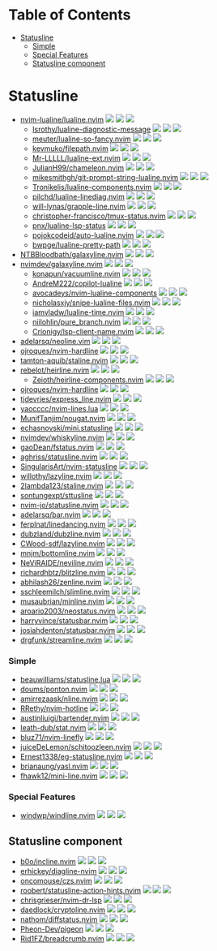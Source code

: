 # Table of Contents

<!-- toc -->

- [Statusline](#statusline)
    + [Simple](#simple)
    + [Special Features](#special-features)
  * [Statusline component](#statusline-component)

<!-- tocstop -->

# Statusline

- [nvim-lualine/lualine.nvim](https://github.com/nvim-lualine/lualine.nvim) ![](https://img.shields.io/github/stars/nvim-lualine/lualine.nvim) ![](https://img.shields.io/github/last-commit/nvim-lualine/lualine.nvim) ![](https://img.shields.io/github/commit-activity/y/nvim-lualine/lualine.nvim)
  - [Isrothy/lualine-diagnostic-message](https://github.com/Isrothy/lualine-diagnostic-message) ![](https://img.shields.io/github/stars/Isrothy/lualine-diagnostic-message) ![](https://img.shields.io/github/last-commit/Isrothy/lualine-diagnostic-message) ![](https://img.shields.io/github/commit-activity/y/Isrothy/lualine-diagnostic-message)
  - [meuter/lualine-so-fancy.nvim](https://github.com/meuter/lualine-so-fancy.nvim) ![](https://img.shields.io/github/stars/meuter/lualine-so-fancy.nvim) ![](https://img.shields.io/github/last-commit/meuter/lualine-so-fancy.nvim) ![](https://img.shields.io/github/commit-activity/y/meuter/lualine-so-fancy.nvim)
  - [kevmuko/filepath.nvim](https://github.com/kevmuko/filepath.nvim) ![](https://img.shields.io/github/stars/kevmuko/filepath.nvim) ![](https://img.shields.io/github/last-commit/kevmuko/filepath.nvim) ![](https://img.shields.io/github/commit-activity/y/kevmuko/filepath.nvim)
  - [Mr-LLLLL/lualine-ext.nvim](https://github.com/Mr-LLLLL/lualine-ext.nvim) ![](https://img.shields.io/github/stars/Mr-LLLLL/lualine-ext.nvim) ![](https://img.shields.io/github/last-commit/Mr-LLLLL/lualine-ext.nvim) ![](https://img.shields.io/github/commit-activity/y/Mr-LLLLL/lualine-ext.nvim)
  - [JulianH99/chameleon.nvim](https://github.com/JulianH99/chameleon.nvim) ![](https://img.shields.io/github/stars/JulianH99/chameleon.nvim) ![](https://img.shields.io/github/last-commit/JulianH99/chameleon.nvim) ![](https://img.shields.io/github/commit-activity/y/JulianH99/chameleon.nvim)
  - [mikesmithgh/git-prompt-string-lualine.nvim](https://github.com/mikesmithgh/git-prompt-string-lualine.nvim) ![](https://img.shields.io/github/stars/mikesmithgh/git-prompt-string-lualine.nvim) ![](https://img.shields.io/github/last-commit/mikesmithgh/git-prompt-string-lualine.nvim) ![](https://img.shields.io/github/commit-activity/y/mikesmithgh/git-prompt-string-lualine.nvim)
  - [Tronikelis/lualine-components.nvim](https://github.com/Tronikelis/lualine-components.nvim) ![](https://img.shields.io/github/stars/Tronikelis/lualine-components.nvim) ![](https://img.shields.io/github/last-commit/Tronikelis/lualine-components.nvim) ![](https://img.shields.io/github/commit-activity/y/Tronikelis/lualine-components.nvim)
  - [pilchd/lualine-linediag.nvim](https://github.com/pilchd/lualine-linediag.nvim) ![](https://img.shields.io/github/stars/pilchd/lualine-linediag.nvim) ![](https://img.shields.io/github/last-commit/pilchd/lualine-linediag.nvim) ![](https://img.shields.io/github/commit-activity/y/pilchd/lualine-linediag.nvim)
  - [will-lynas/grapple-line.nvim](https://github.com/will-lynas/grapple-line.nvim) ![](https://img.shields.io/github/stars/will-lynas/grapple-line.nvim) ![](https://img.shields.io/github/last-commit/will-lynas/grapple-line.nvim) ![](https://img.shields.io/github/commit-activity/y/will-lynas/grapple-line.nvim)
  - [christopher-francisco/tmux-status.nvim](https://github.com/christopher-francisco/tmux-status.nvim) ![](https://img.shields.io/github/stars/christopher-francisco/tmux-status.nvim) ![](https://img.shields.io/github/last-commit/christopher-francisco/tmux-status.nvim) ![](https://img.shields.io/github/commit-activity/y/christopher-francisco/tmux-status.nvim)
  - [pnx/lualine-lsp-status](https://github.com/pnx/lualine-lsp-status) ![](https://img.shields.io/github/stars/pnx/lualine-lsp-status) ![](https://img.shields.io/github/last-commit/pnx/lualine-lsp-status) ![](https://img.shields.io/github/commit-activity/y/pnx/lualine-lsp-status)
  - [pojokcodeid/auto-lualine.nvim](https://github.com/pojokcodeid/auto-lualine.nvim) ![](https://img.shields.io/github/stars/pojokcodeid/auto-lualine.nvim) ![](https://img.shields.io/github/last-commit/pojokcodeid/auto-lualine.nvim) ![](https://img.shields.io/github/commit-activity/y/pojokcodeid/auto-lualine.nvim)
  - [bwpge/lualine-pretty-path](https://github.com/bwpge/lualine-pretty-path) ![](https://img.shields.io/github/stars/bwpge/lualine-pretty-path) ![](https://img.shields.io/github/last-commit/bwpge/lualine-pretty-path) ![](https://img.shields.io/github/commit-activity/y/bwpge/lualine-pretty-path)
- [NTBBloodbath/galaxyline.nvim](https://github.com/NTBBloodbath/galaxyline.nvim) ![](https://img.shields.io/github/stars/NTBBloodbath/galaxyline.nvim) ![](https://img.shields.io/github/last-commit/NTBBloodbath/galaxyline.nvim) ![](https://img.shields.io/github/commit-activity/y/NTBBloodbath/galaxyline.nvim)
- [nvimdev/galaxyline.nvim](https://github.com/nvimdev/galaxyline.nvim) ![](https://img.shields.io/github/stars/nvimdev/galaxyline.nvim) ![](https://img.shields.io/github/last-commit/nvimdev/galaxyline.nvim) ![](https://img.shields.io/github/commit-activity/y/nvimdev/galaxyline.nvim)
  - [konapun/vacuumline.nvim](https://github.com/konapun/vacuumline.nvim) ![](https://img.shields.io/github/stars/konapun/vacuumline.nvim) ![](https://img.shields.io/github/last-commit/konapun/vacuumline.nvim) ![](https://img.shields.io/github/commit-activity/y/konapun/vacuumline.nvim)
  - [AndreM222/copilot-lualine](https://github.com/AndreM222/copilot-lualine) ![](https://img.shields.io/github/stars/AndreM222/copilot-lualine) ![](https://img.shields.io/github/last-commit/AndreM222/copilot-lualine) ![](https://img.shields.io/github/commit-activity/y/AndreM222/copilot-lualine)
  - [avocadeys/nvim-lualine-components](https://github.com/avocadeys/nvim-lualine-components) ![](https://img.shields.io/github/stars/avocadeys/nvim-lualine-components) ![](https://img.shields.io/github/last-commit/avocadeys/nvim-lualine-components) ![](https://img.shields.io/github/commit-activity/y/avocadeys/nvim-lualine-components)
  - [nicholasxjy/snipe-lualine-files.nvim](https://github.com/nicholasxjy/snipe-lualine-files.nvim) ![](https://img.shields.io/github/stars/nicholasxjy/snipe-lualine-files.nvim) ![](https://img.shields.io/github/last-commit/nicholasxjy/snipe-lualine-files.nvim) ![](https://img.shields.io/github/commit-activity/y/nicholasxjy/snipe-lualine-files.nvim)
  - [iamvladw/lualine-time.nvim](https://github.com/iamvladw/lualine-time.nvim) ![](https://img.shields.io/github/stars/iamvladw/lualine-time.nvim) ![](https://img.shields.io/github/last-commit/iamvladw/lualine-time.nvim) ![](https://img.shields.io/github/commit-activity/y/iamvladw/lualine-time.nvim)
  - [niilohlin/pure_branch.nvim](https://github.com/niilohlin/pure_branch.nvim) ![](https://img.shields.io/github/stars/niilohlin/pure_branch.nvim) ![](https://img.shields.io/github/last-commit/niilohlin/pure_branch.nvim) ![](https://img.shields.io/github/commit-activity/y/niilohlin/pure_branch.nvim)
  - [Crionigy/lsp-client-name.nvim](https://github.com/Crionigy/lsp-client-name.nvim) ![](https://img.shields.io/github/stars/Crionigy/lsp-client-name.nvim) ![](https://img.shields.io/github/last-commit/Crionigy/lsp-client-name.nvim) ![](https://img.shields.io/github/commit-activity/y/Crionigy/lsp-client-name.nvim)
- [adelarsq/neoline.vim](https://github.com/adelarsq/neoline.vim) ![](https://img.shields.io/github/stars/adelarsq/neoline.vim) ![](https://img.shields.io/github/last-commit/adelarsq/neoline.vim) ![](https://img.shields.io/github/commit-activity/y/adelarsq/neoline.vim)
- [ojroques/nvim-hardline](https://github.com/ojroques/nvim-hardline) ![](https://img.shields.io/github/stars/ojroques/nvim-hardline) ![](https://img.shields.io/github/last-commit/ojroques/nvim-hardline) ![](https://img.shields.io/github/commit-activity/y/ojroques/nvim-hardline)
- [tamton-aquib/staline.nvim](https://github.com/tamton-aquib/staline.nvim) ![](https://img.shields.io/github/stars/tamton-aquib/staline.nvim) ![](https://img.shields.io/github/last-commit/tamton-aquib/staline.nvim) ![](https://img.shields.io/github/commit-activity/y/tamton-aquib/staline.nvim)
- [rebelot/heirline.nvim](https://github.com/rebelot/heirline.nvim) ![](https://img.shields.io/github/stars/rebelot/heirline.nvim) ![](https://img.shields.io/github/last-commit/rebelot/heirline.nvim) ![](https://img.shields.io/github/commit-activity/y/rebelot/heirline.nvim)
  - [Zeioth/heirline-components.nvim](https://github.com/Zeioth/heirline-components.nvim) ![](https://img.shields.io/github/stars/Zeioth/heirline-components.nvim) ![](https://img.shields.io/github/last-commit/Zeioth/heirline-components.nvim) ![](https://img.shields.io/github/commit-activity/y/Zeioth/heirline-components.nvim)
- [ojroques/nvim-hardline](https://github.com/ojroques/nvim-hardline) ![](https://img.shields.io/github/stars/ojroques/nvim-hardline) ![](https://img.shields.io/github/last-commit/ojroques/nvim-hardline) ![](https://img.shields.io/github/commit-activity/y/ojroques/nvim-hardline)
- [tjdevries/express_line.nvim](https://github.com/tjdevries/express_line.nvim) ![](https://img.shields.io/github/stars/tjdevries/express_line.nvim) ![](https://img.shields.io/github/last-commit/tjdevries/express_line.nvim) ![](https://img.shields.io/github/commit-activity/y/tjdevries/express_line.nvim)
- [yaocccc/nvim-lines.lua](https://github.com/yaocccc/nvim-lines.lua) ![](https://img.shields.io/github/stars/yaocccc/nvim-lines.lua) ![](https://img.shields.io/github/last-commit/yaocccc/nvim-lines.lua) ![](https://img.shields.io/github/commit-activity/y/yaocccc/nvim-lines.lua)
- [MunifTanjim/nougat.nvim](https://github.com/MunifTanjim/nougat.nvim) ![](https://img.shields.io/github/stars/MunifTanjim/nougat.nvim) ![](https://img.shields.io/github/last-commit/MunifTanjim/nougat.nvim) ![](https://img.shields.io/github/commit-activity/y/MunifTanjim/nougat.nvim)
- [echasnovski/mini.statusline](https://github.com/echasnovski/mini.statusline) ![](https://img.shields.io/github/stars/echasnovski/mini.statusline) ![](https://img.shields.io/github/last-commit/echasnovski/mini.statusline) ![](https://img.shields.io/github/commit-activity/y/echasnovski/mini.statusline)
- [nvimdev/whiskyline.nvim](https://github.com/nvimdev/whiskyline.nvim) ![](https://img.shields.io/github/stars/nvimdev/whiskyline.nvim) ![](https://img.shields.io/github/last-commit/nvimdev/whiskyline.nvim) ![](https://img.shields.io/github/commit-activity/y/nvimdev/whiskyline.nvim)
- [gaoDean/fstatus.nvim](https://github.com/gaoDean/fstatus.nvim) ![](https://img.shields.io/github/stars/gaoDean/fstatus.nvim) ![](https://img.shields.io/github/last-commit/gaoDean/fstatus.nvim) ![](https://img.shields.io/github/commit-activity/y/gaoDean/fstatus.nvim)
- [aghriss/statusline.nvim](https://github.com/aghriss/statusline.nvim) ![](https://img.shields.io/github/stars/aghriss/statusline.nvim) ![](https://img.shields.io/github/last-commit/aghriss/statusline.nvim) ![](https://img.shields.io/github/commit-activity/y/aghriss/statusline.nvim)
- [SingularisArt/nvim-statusline](https://github.com/SingularisArt/nvim-statusline) ![](https://img.shields.io/github/stars/SingularisArt/nvim-statusline) ![](https://img.shields.io/github/last-commit/SingularisArt/nvim-statusline) ![](https://img.shields.io/github/commit-activity/y/SingularisArt/nvim-statusline)
- [willothy/lazyline.nvim](https://github.com/willothy/lazyline.nvim) ![](https://img.shields.io/github/stars/willothy/lazyline.nvim) ![](https://img.shields.io/github/last-commit/willothy/lazyline.nvim) ![](https://img.shields.io/github/commit-activity/y/willothy/lazyline.nvim)
- [2lambda123/staline.nvim](https://github.com/2lambda123/staline.nvim) ![](https://img.shields.io/github/stars/2lambda123/staline.nvim) ![](https://img.shields.io/github/last-commit/2lambda123/staline.nvim) ![](https://img.shields.io/github/commit-activity/y/2lambda123/staline.nvim)
- [sontungexpt/sttusline](https://github.com/sontungexpt/sttusline) ![](https://img.shields.io/github/stars/sontungexpt/sttusline) ![](https://img.shields.io/github/last-commit/sontungexpt/sttusline) ![](https://img.shields.io/github/commit-activity/y/sontungexpt/sttusline)
- [nvim-jo/statusline.nvim](https://github.com/nvim-jo/statusline.nvim) ![](https://img.shields.io/github/stars/nvim-jo/statusline.nvim) ![](https://img.shields.io/github/last-commit/nvim-jo/statusline.nvim) ![](https://img.shields.io/github/commit-activity/y/nvim-jo/statusline.nvim)
- [adelarsq/bar.nvim](https://github.com/adelarsq/bar.nvim) ![](https://img.shields.io/github/stars/adelarsq/bar.nvim) ![](https://img.shields.io/github/last-commit/adelarsq/bar.nvim) ![](https://img.shields.io/github/commit-activity/y/adelarsq/bar.nvim)
- [ferplnat/linedancing.nvim](https://github.com/ferplnat/linedancing.nvim) ![](https://img.shields.io/github/stars/ferplnat/linedancing.nvim) ![](https://img.shields.io/github/last-commit/ferplnat/linedancing.nvim) ![](https://img.shields.io/github/commit-activity/y/ferplnat/linedancing.nvim)
- [dubzland/dubzline.nvim](https://github.com/dubzland/dubzline.nvim) ![](https://img.shields.io/github/stars/dubzland/dubzline.nvim) ![](https://img.shields.io/github/last-commit/dubzland/dubzline.nvim) ![](https://img.shields.io/github/commit-activity/y/dubzland/dubzline.nvim)
- [CWood-sdf/lazyline.nvim](https://github.com/CWood-sdf/lazyline.nvim) ![](https://img.shields.io/github/stars/CWood-sdf/lazyline.nvim) ![](https://img.shields.io/github/last-commit/CWood-sdf/lazyline.nvim) ![](https://img.shields.io/github/commit-activity/y/CWood-sdf/lazyline.nvim)
- [mnjm/bottomline.nvim](https://github.com/mnjm/bottomline.nvim) ![](https://img.shields.io/github/stars/mnjm/bottomline.nvim) ![](https://img.shields.io/github/last-commit/mnjm/bottomline.nvim) ![](https://img.shields.io/github/commit-activity/y/mnjm/bottomline.nvim)
- [NeViRAIDE/neviline.nvim](https://github.com/NeViRAIDE/neviline.nvim) ![](https://img.shields.io/github/stars/NeViRAIDE/neviline.nvim) ![](https://img.shields.io/github/last-commit/NeViRAIDE/neviline.nvim) ![](https://img.shields.io/github/commit-activity/y/NeViRAIDE/neviline.nvim)
- [richardhbtz/blitzline.nvim](https://github.com/richardhbtz/blitzline.nvim) ![](https://img.shields.io/github/stars/richardhbtz/blitzline.nvim) ![](https://img.shields.io/github/last-commit/richardhbtz/blitzline.nvim) ![](https://img.shields.io/github/commit-activity/y/richardhbtz/blitzline.nvim)
- [abhilash26/zenline.nvim](https://github.com/abhilash26/zenline.nvim) ![](https://img.shields.io/github/stars/abhilash26/zenline.nvim) ![](https://img.shields.io/github/last-commit/abhilash26/zenline.nvim) ![](https://img.shields.io/github/commit-activity/y/abhilash26/zenline.nvim)
- [sschleemilch/slimline.nvim](https://github.com/sschleemilch/slimline.nvim) ![](https://img.shields.io/github/stars/sschleemilch/slimline.nvim) ![](https://img.shields.io/github/last-commit/sschleemilch/slimline.nvim) ![](https://img.shields.io/github/commit-activity/y/sschleemilch/slimline.nvim)
- [musaubrian/minline.nvim](https://github.com/musaubrian/minline.nvim) ![](https://img.shields.io/github/stars/musaubrian/minline.nvim) ![](https://img.shields.io/github/last-commit/musaubrian/minline.nvim) ![](https://img.shields.io/github/commit-activity/y/musaubrian/minline.nvim)
- [aroario2003/neostatus.nvim](https://github.com/aroario2003/neostatus.nvim) ![](https://img.shields.io/github/stars/aroario2003/neostatus.nvim) ![](https://img.shields.io/github/last-commit/aroario2003/neostatus.nvim) ![](https://img.shields.io/github/commit-activity/y/aroario2003/neostatus.nvim)
- [harryvince/statusbar.nvim](https://github.com/harryvince/statusbar.nvim) ![](https://img.shields.io/github/stars/harryvince/statusbar.nvim) ![](https://img.shields.io/github/last-commit/harryvince/statusbar.nvim) ![](https://img.shields.io/github/commit-activity/y/harryvince/statusbar.nvim)
- [josiahdenton/statusbar.nvim](https://github.com/josiahdenton/statusbar.nvim) ![](https://img.shields.io/github/stars/josiahdenton/statusbar.nvim) ![](https://img.shields.io/github/last-commit/josiahdenton/statusbar.nvim) ![](https://img.shields.io/github/commit-activity/y/josiahdenton/statusbar.nvim)
- [drgfunk/streamline.nvim](https://github.com/drgfunk/streamline.nvim) ![](https://img.shields.io/github/stars/drgfunk/streamline.nvim) ![](https://img.shields.io/github/last-commit/drgfunk/streamline.nvim) ![](https://img.shields.io/github/commit-activity/y/drgfunk/streamline.nvim)

### Simple

- [beauwilliams/statusline.lua](https://github.com/beauwilliams/statusline.lua) ![](https://img.shields.io/github/stars/beauwilliams/statusline.lua) ![](https://img.shields.io/github/last-commit/beauwilliams/statusline.lua) ![](https://img.shields.io/github/commit-activity/y/beauwilliams/statusline.lua)
- [doums/ponton.nvim](https://github.com/doums/ponton.nvim) ![](https://img.shields.io/github/stars/doums/ponton.nvim) ![](https://img.shields.io/github/last-commit/doums/ponton.nvim) ![](https://img.shields.io/github/commit-activity/y/doums/ponton.nvim)
- [amirrezaask/nline.nvim](https://github.com/amirrezaask/nline.nvim) ![](https://img.shields.io/github/stars/amirrezaask/nline.nvim) ![](https://img.shields.io/github/last-commit/amirrezaask/nline.nvim) ![](https://img.shields.io/github/commit-activity/y/amirrezaask/nline.nvim)
- [RRethy/nvim-hotline](https://github.com/RRethy/nvim-hotline) ![](https://img.shields.io/github/stars/RRethy/nvim-hotline) ![](https://img.shields.io/github/last-commit/RRethy/nvim-hotline) ![](https://img.shields.io/github/commit-activity/y/RRethy/nvim-hotline)
- [austinliuigi/bartender.nvim](https://github.com/austinliuigi/bartender.nvim) ![](https://img.shields.io/github/stars/austinliuigi/bartender.nvim) ![](https://img.shields.io/github/last-commit/austinliuigi/bartender.nvim) ![](https://img.shields.io/github/commit-activity/y/austinliuigi/bartender.nvim)
- [leath-dub/stat.nvim](https://github.com/leath-dub/stat.nvim) ![](https://img.shields.io/github/stars/leath-dub/stat.nvim) ![](https://img.shields.io/github/last-commit/leath-dub/stat.nvim) ![](https://img.shields.io/github/commit-activity/y/leath-dub/stat.nvim)
- [bluz71/nvim-linefly](https://github.com/bluz71/nvim-linefly) ![](https://img.shields.io/github/stars/bluz71/nvim-linefly) ![](https://img.shields.io/github/last-commit/bluz71/nvim-linefly) ![](https://img.shields.io/github/commit-activity/y/bluz71/nvim-linefly)
- [juiceDeLemon/schitoozleen.nvim](https://github.com/juiceDeLemon/schitoozleen.nvim) ![](https://img.shields.io/github/stars/juiceDeLemon/schitoozleen.nvim) ![](https://img.shields.io/github/last-commit/juiceDeLemon/schitoozleen.nvim) ![](https://img.shields.io/github/commit-activity/y/juiceDeLemon/schitoozleen.nvim)
- [Ernest1338/eg-statusline.nvim](https://github.com/Ernest1338/eg-statusline.nvim) ![](https://img.shields.io/github/stars/Ernest1338/eg-statusline.nvim) ![](https://img.shields.io/github/last-commit/Ernest1338/eg-statusline.nvim) ![](https://img.shields.io/github/commit-activity/y/Ernest1338/eg-statusline.nvim)
- [brianaung/yasl.nvim](https://github.com/brianaung/yasl.nvim) ![](https://img.shields.io/github/stars/brianaung/yasl.nvim) ![](https://img.shields.io/github/last-commit/brianaung/yasl.nvim) ![](https://img.shields.io/github/commit-activity/y/brianaung/yasl.nvim)
- [fhawk12/mini-line.nvim](https://github.com/fhawk12/mini-line.nvim) ![](https://img.shields.io/github/stars/fhawk12/mini-line.nvim) ![](https://img.shields.io/github/last-commit/fhawk12/mini-line.nvim) ![](https://img.shields.io/github/commit-activity/y/fhawk12/mini-line.nvim)

### Special Features

- [windwp/windline.nvim](https://github.com/windwp/windline.nvim) ![](https://img.shields.io/github/stars/windwp/windline.nvim) ![](https://img.shields.io/github/last-commit/windwp/windline.nvim) ![](https://img.shields.io/github/commit-activity/y/windwp/windline.nvim)

## Statusline component

- [b0o/incline.nvim](https://github.com/b0o/incline.nvim) ![](https://img.shields.io/github/stars/b0o/incline.nvim) ![](https://img.shields.io/github/last-commit/b0o/incline.nvim) ![](https://img.shields.io/github/commit-activity/y/b0o/incline.nvim)
- [erhickey/diagline-nvim](https://github.com/erhickey/diagline-nvim) ![](https://img.shields.io/github/stars/erhickey/diagline-nvim) ![](https://img.shields.io/github/last-commit/erhickey/diagline-nvim) ![](https://img.shields.io/github/commit-activity/y/erhickey/diagline-nvim)
- [oncomouse/czs.nvim](https://github.com/oncomouse/czs.nvim) ![](https://img.shields.io/github/stars/oncomouse/czs.nvim) ![](https://img.shields.io/github/last-commit/oncomouse/czs.nvim) ![](https://img.shields.io/github/commit-activity/y/oncomouse/czs.nvim)
- [roobert/statusline-action-hints.nvim](https://github.com/roobert/statusline-action-hints.nvim) ![](https://img.shields.io/github/stars/roobert/statusline-action-hints.nvim) ![](https://img.shields.io/github/last-commit/roobert/statusline-action-hints.nvim) ![](https://img.shields.io/github/commit-activity/y/roobert/statusline-action-hints.nvim)
- [chrisgrieser/nvim-dr-lsp](https://github.com/chrisgrieser/nvim-dr-lsp) ![](https://img.shields.io/github/stars/chrisgrieser/nvim-dr-lsp) ![](https://img.shields.io/github/last-commit/chrisgrieser/nvim-dr-lsp) ![](https://img.shields.io/github/commit-activity/y/chrisgrieser/nvim-dr-lsp)
- [daedlock/cryptoline.nvim](https://github.com/daedlock/cryptoline.nvim) ![](https://img.shields.io/github/stars/daedlock/cryptoline.nvim) ![](https://img.shields.io/github/last-commit/daedlock/cryptoline.nvim) ![](https://img.shields.io/github/commit-activity/y/daedlock/cryptoline.nvim)
- [nathom/diffstatus.nvim](https://github.com/nathom/diffstatus.nvim) ![](https://img.shields.io/github/stars/nathom/diffstatus.nvim) ![](https://img.shields.io/github/last-commit/nathom/diffstatus.nvim) ![](https://img.shields.io/github/commit-activity/y/nathom/diffstatus.nvim)
- [Pheon-Dev/pigeon](https://github.com/Pheon-Dev/pigeon) ![](https://img.shields.io/github/stars/Pheon-Dev/pigeon) ![](https://img.shields.io/github/last-commit/Pheon-Dev/pigeon) ![](https://img.shields.io/github/commit-activity/y/Pheon-Dev/pigeon)
- [Rid1FZ/breadcrumb.nvim](https://github.com/Rid1FZ/breadcrumb.nvim) ![](https://img.shields.io/github/stars/Rid1FZ/breadcrumb.nvim) ![](https://img.shields.io/github/last-commit/Rid1FZ/breadcrumb.nvim) ![](https://img.shields.io/github/commit-activity/y/Rid1FZ/breadcrumb.nvim)
